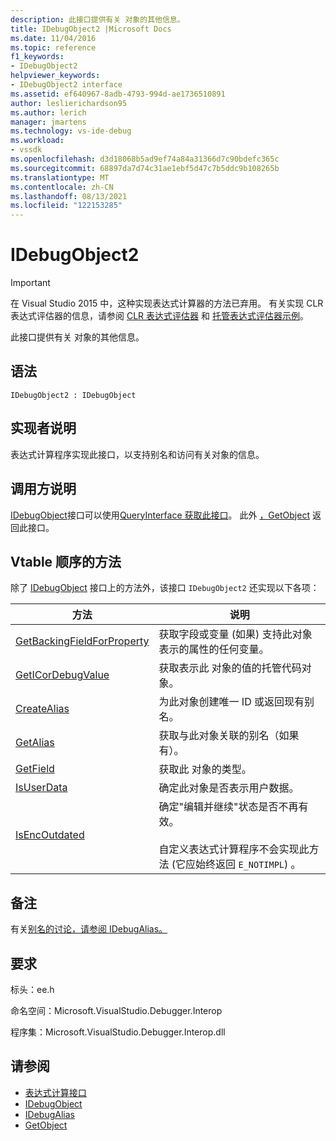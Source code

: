 ```yaml
---
description: 此接口提供有关 对象的其他信息。
title: IDebugObject2 |Microsoft Docs
ms.date: 11/04/2016
ms.topic: reference
f1_keywords:
- IDebugObject2
helpviewer_keywords:
- IDebugObject2 interface
ms.assetid: ef640967-8adb-4793-994d-ae1736510891
author: leslierichardson95
ms.author: lerich
manager: jmartens
ms.technology: vs-ide-debug
ms.workload:
- vssdk
ms.openlocfilehash: d3d18068b5ad9ef74a84a31366d7c90bdefc365c
ms.sourcegitcommit: 68897da7d74c31ae1ebf5d47c7b5ddc9b108265b
ms.translationtype: MT
ms.contentlocale: zh-CN
ms.lasthandoff: 08/13/2021
ms.locfileid: "122153285"
---
```

# <a name="idebugobject2"></a>IDebugObject2
> [!IMPORTANT]
> 在 Visual Studio 2015 中，这种实现表达式计算器的方法已弃用。 有关实现 CLR 表达式评估器的信息，请参阅 [CLR 表达式评估器](https://github.com/Microsoft/ConcordExtensibilitySamples/wiki/CLR-Expression-Evaluators) 和 [托管表达式评估器示例](https://github.com/Microsoft/ConcordExtensibilitySamples/wiki/Managed-Expression-Evaluator-Sample)。

 此接口提供有关 对象的其他信息。

## <a name="syntax"></a>语法

```
IDebugObject2 : IDebugObject
```

## <a name="notes-for-implementers"></a>实现者说明
 表达式计算程序实现此接口，以支持别名和访问有关对象的信息。

## <a name="notes-for-callers"></a>调用方说明
 [IDebugObject](../../../extensibility/debugger/reference/idebugobject.md)接口可以使用[QueryInterface 获取此接口](/cpp/atl/queryinterface)。 此外 [，GetObject](../../../extensibility/debugger/reference/idebugalias-getobject.md) 返回此接口。

## <a name="methods-in-vtable-order"></a>Vtable 顺序的方法
 除了 [IDebugObject](../../../extensibility/debugger/reference/idebugobject.md) 接口上的方法外，该接口 `IDebugObject2` 还实现以下各项：

|方法|说明|
|------------|-----------------|
|[GetBackingFieldForProperty](../../../extensibility/debugger/reference/idebugobject2-getbackingfieldforproperty.md)|获取字段或变量 (如果) 支持此对象表示的属性的任何变量。|
|[GetICorDebugValue](../../../extensibility/debugger/reference/idebugobject2-geticordebugvalue.md)|获取表示此 对象的值的托管代码对象。|
|[CreateAlias](../../../extensibility/debugger/reference/idebugobject2-createalias.md)|为此对象创建唯一 ID 或返回现有别名。|
|[GetAlias](../../../extensibility/debugger/reference/idebugobject2-getalias.md)|获取与此对象关联的别名（如果有）。|
|[GetField](../../../extensibility/debugger/reference/idebugobject2-getfield.md)|获取此 对象的类型。|
|[IsUserData](../../../extensibility/debugger/reference/idebugobject2-isuserdata.md)|确定此对象是否表示用户数据。|
|[IsEncOutdated](../../../extensibility/debugger/reference/idebugobject2-isencoutdated.md)|确定"编辑并继续"状态是否不再有效。<br /><br /> 自定义表达式计算程序不会实现此方法 (它应始终返回 `E_NOTIMPL`) 。|

## <a name="remarks"></a>备注
 有关[别名的讨论，请参阅 IDebugAlias。](../../../extensibility/debugger/reference/idebugalias.md)

## <a name="requirements"></a>要求
 标头：ee.h

 命名空间：Microsoft.VisualStudio.Debugger.Interop

 程序集：Microsoft.VisualStudio.Debugger.Interop.dll

## <a name="see-also"></a>请参阅
- [表达式计算接口](../../../extensibility/debugger/reference/expression-evaluation-interfaces.md)
- [IDebugObject](../../../extensibility/debugger/reference/idebugobject.md)
- [IDebugAlias](../../../extensibility/debugger/reference/idebugalias.md)
- [GetObject](../../../extensibility/debugger/reference/idebugalias-getobject.md)
